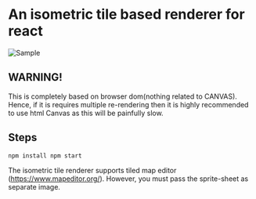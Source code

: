 # An isometric tile based renderer for react

![Sample](https://github.com/sajitkhadka/react-tile-render/blob/master/src/assets/img/output.png?raw=true)

## WARNING!

This is completely based on browser dom(nothing related to CANVAS). Hence, if it is requires multiple re-rendering then it is highly recommended to use html Canvas as this will be painfully slow.

## Steps

`npm install npm start`

The isometric tile renderer supports tiled map editor (https://www.mapeditor.org/). However, you must pass the sprite-sheet as separate image.
